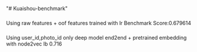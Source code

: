 "# Kuaishou-benchmark" 
###
Using raw features + oof features trained with lr
Benchmark Score:0.679614

### 
Using user_id,photo_id only
deep model end2end + pretrained embedding with node2vec
lb 0.716
